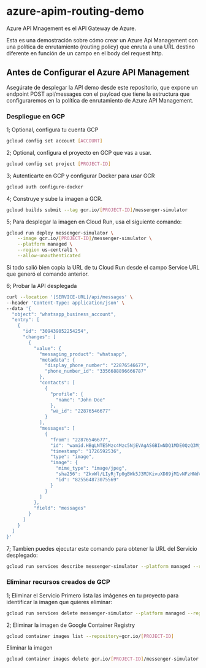 # azure-apim-routing-demo

Azure API Mnagement es el API Gateway de Azure.

Esta es una demostración sobre cómo crear un Azure Api Management con una política de enrutamiento (routing policy) que enruta a una URL destino diferente en función de un campo en el body del request http.

## Antes de Configurar el Azure API Management

Asegúrate de desplegar la API demo desde este repositorio, que expone un endpoint POST api/messages con el payload que tiene la estructura que configuraremos en la política de enrutamiento de Azure API Management.

### Despliegue en GCP

1; Optional, configura tu cuenta GCP

```bash
gcloud config set account [ACCOUNT]
```

2; Optional, configura el proyecto en GCP que vas a usar.

```bash
gcloud config set project [PROJECT-ID]
```

3; Autenticarte en GCP y configurar Docker para usar GCR

```bash
gcloud auth configure-docker
```

4; Construye y sube la imagen a GCR.

```bash
gcloud builds submit --tag gcr.io/[PROJECT-ID]/messenger-simulator
```

5; Para desplegar la imagen en Cloud Run, usa el siguiente comando:

```bash
gcloud run deploy messenger-simulator \
    --image gcr.io/[PROJECT-ID]/messenger-simulator \
    --platform managed \
    --region us-central1 \
    --allow-unauthenticated
```

Si todo salió bien copia la URL de tu Cloud Run desde el campo Service URL que generó el comando anterior.

6; Probar la API desplegada

```bash
curl --location '[SERVICE-URL]/api/messages' \
--header 'Content-Type: application/json' \
--data '{
  "object": "whatsapp_business_account",
  "entry": [
    {
      "id": "309439052254254",
      "changes": [
        {
          "value": {
            "messaging_product": "whatsapp",
            "metadata": {
              "display_phone_number": "22876546677",
              "phone_number_id": "3356688896666787"
            },
            "contacts": [
              {
                "profile": {
                  "name": "John Doe"
                },
                "wa_id": "22876546677"
              }
            ],
            "messages": [
              {
                "from": "22876546677",
                "id": "wamid.HBgLNTE5Mzc4Mzc5NjEVAgASGBIwNDQ1MDE0QzQ3MjZGREFFQzcA",
                "timestamp": "1726592536",
                "type": "image",
                "image": {
                  "mime_type": "image/jpeg",
                  "sha256": "ZkvWl/LIyRjTp0gBWk5J3MJKivuXD89jM1vNFzHNdVw=",
                  "id": "825564873075569"
                }
              }
            ]
          },
          "field": "messages"
        }
      ]
    }
  ]
}'
```

7; Tambien puedes ejecutar este comando para obtener la URL del Servicio desplegado:

```bash
gcloud run services describe messenger-simulator --platform managed --region us-central1 --format 'value(status.url)'

```

### Eliminar recursos creados de GCP

1; Eliminar el Servicio
    Primero lista las imágenes en tu proyecto para identificar la imagen que quieres eliminar:

```bash
gcloud run services delete messenger-simulator --platform managed --region us-central1
```

2; Eliminar la imagen de Google Container Registry

```bash
gcloud container images list --repository=gcr.io/[PROJECT-ID]
```

Eliminar la imagen

```bash
gcloud container images delete gcr.io/[PROJECT-ID]/messenger-simulator --force-delete-tags
```
